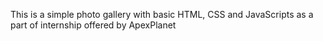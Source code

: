 This is a simple photo gallery with basic HTML, CSS and JavaScripts as a part of internship offered by ApexPlanet
